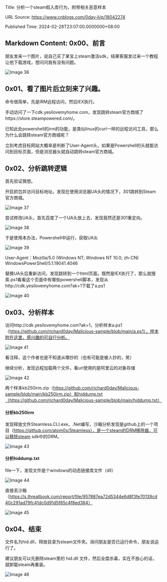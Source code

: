 Title: 分析一个steam假入库行为，附带相关恶意样本

URL Source: https://www.cnblogs.com/0day-li/p/18042274

Published Time: 2024-02-28T23:07:00.0000000+08:00

Markdown Content:
0x00、前言
-------

朋友发来一个图片，说自己买了某宝上steam激活sdk，结果客服发过来一个教程让他下载游戏，想问问我有没有问题。

![Image 36](https://img2024.cnblogs.com/blog/1062563/202402/1062563-20240228222048698-1093017171.jpg)

0x01、看了图片后立刻来了兴趣。
-----------------

命令很简单，先是IRM远程访问，然后IEX执行。

手动访问了一下cdk.yesilovemyhome.com，发现跳转steam官方商城了https://store.steampowered.com/。

已知此处powershell的irm的功能，是类似linux的curl一样的远程访问工具，那么为什么会跳转steam官方商城呢？

立刻考虑目标网站大概率是判断了User-Agent头，如果是Powershell的头就能访问到目标页面，但是浏览器头就自动跳转steam官方商城。

0x02、分析跳转逻辑
-----------

首先验证猜想。

开启抓包并访问目标地址。发现在使用浏览器UA头的情况下，301跳转到Steam官方商城。

![Image 37](https://img2024.cnblogs.com/blog/1062563/202402/1062563-20240228222736679-1433895629.jpg)

尝试修改UA头，首先百度了一个UA头放上去，发现竟然还是301重定向。

![Image 38](https://img2024.cnblogs.com/blog/1062563/202402/1062563-20240228222904218-831200953.jpg)

于是使用本办法，Powershell中运行，获取UA头

![Image 39](https://img2024.cnblogs.com/blog/1062563/202402/1062563-20240228223121375-149110176.jpg)

User-Agent：Mozilla/5.0 (Windows NT; Windows NT 10.0; zh-CN) WindowsPowerShell/5.1.19041.4046

替换UA头后重新访问，发现跳转到一个html页面。既然是IEX执行了，那么就搜索.ps1看看这个页面中有哪些powershell脚本，发现从http://cdk.yesilovemyhome.com?ak=1下载了a.ps1

![Image 40](https://img2024.cnblogs.com/blog/1062563/202402/1062563-20240228223257770-661523886.jpg)

0x03、分析样本
---------

访问http://cdk.yesilovemyhome.com?ak=1，分析样本a.ps1（https://github.com/richard0day/Malicious-sample/blob/main/a.ps1），样本附在这里，感兴趣的可自行分析。

![Image 41](https://img2024.cnblogs.com/blog/1062563/202402/1062563-20240228223540709-695332914.png)

看注释，这个作者也是不知道从哪抄的（也有可能是被人抄的，笑）

继续分析，发现远程加载两个文件，看url使用的是阿里云的对象存储

![Image 42](https://img2024.cnblogs.com/blog/1062563/202402/1062563-20240228224222718-1993961613.png)

两个样本kb250irm.zip（https://github.com/richard0day/Malicious-sample/blob/main/kb250irm.zip）和hiddump.txt（https://github.com/richard0day/Malicious-sample/blob/main/hiddump.txt）

#### 分析kb250irm

发现释放文件Steamless.CLI.exe，.Net编写，沙箱分析发现是github上的一个项目（https://github.com/atom0s/Steamless），是一个steam的DRM移除器，可以移除steam sdk中的DRM。

![Image 43](https://img2024.cnblogs.com/blog/1062563/202402/1062563-20240228225043825-2040347404.jpg)

#### 分析hiddump.txt

file一下，发现文件是个windows的动态链接库文件（dll）

![Image 44](https://img2024.cnblogs.com/blog/1062563/202402/1062563-20240228225539725-528374175.png)

直接丢沙箱（https://s.threatbook.com/report/file/957887ea72d5344e6d8f3fe70139cd40c291ad79fc41dc0d91d5f85c4f8ed384）

![Image 45](https://img2024.cnblogs.com/blog/1062563/202402/1062563-20240228225708109-59538047.jpg)

0x04、结束
-------

文件名为hid.dll，释放目录为steam文件夹。询问朋友是否已运行命令，朋友说运行了。

建议朋友可以先删除steam里的 hid.dll 文件，然后全盘杀毒，实在不放心的话，就卸载steam再重装。

![Image 46](https://img2024.cnblogs.com/blog/1062563/202402/1062563-20240228230503233-1748265455.jpg)
